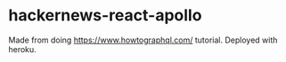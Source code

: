 # hackernews-react-apollo
Made from doing https://www.howtographql.com/ tutorial.
Deployed with heroku.
